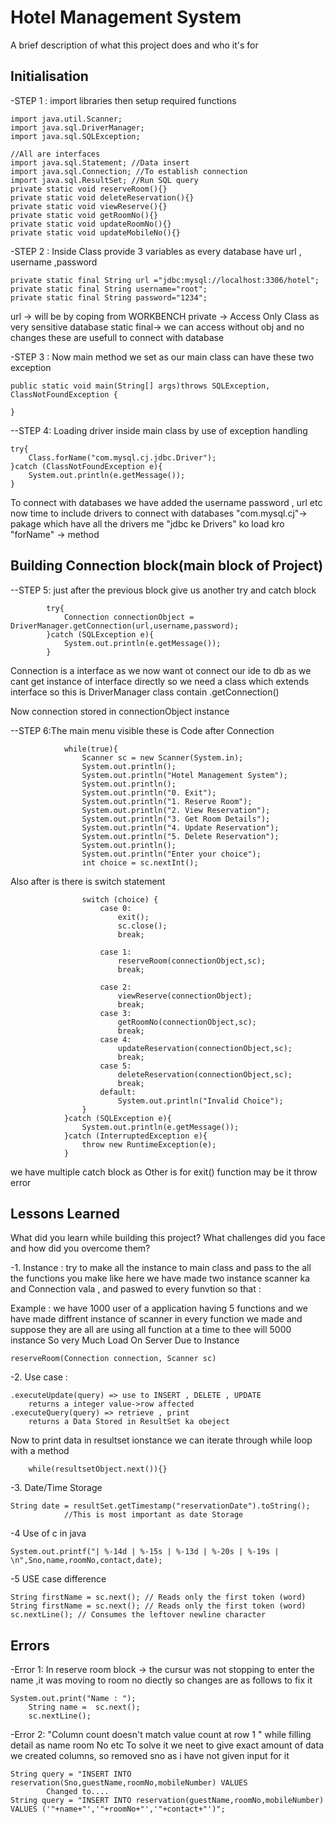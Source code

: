 

# Hotel Management System

A brief description of what this project does and who it's for


## Initialisation

-STEP 1 : import libraries then setup required functions

    import java.util.Scanner;
    import java.sql.DriverManager;
    import java.sql.SQLException;

    //All are interfaces
    import java.sql.Statement; //Data insert
    import java.sql.Connection; //To establish connection
    import java.sql.ResultSet; //Run SQL query
    private static void reserveRoom(){}
    private static void deleteReservation(){}
    private static void viewReserve(){}
    private static void getRoomNo(){}
    private static void updateRoomNo(){}
    private static void updateMobileNo(){}

-STEP 2 : Inside Class provide 3 variables as every database have url , username ,password

    private static final String url ="jdbc:mysql://localhost:3306/hotel";
    private static final String username="root";
    private static final String password="1234";
url -> will be by coping from WORKBENCH
private -> Access Only Class as very sensitive database
static final-> we can access without obj and no changes 
these are usefull to connect with database 


-STEP 3 : Now main method we set as our main class can have these two exception 

    public static void main(String[] args)throws SQLException, ClassNotFoundException {

    }

--STEP 4: Loading driver inside main class by use of exception handling

    try{
        Class.forName("com.mysql.cj.jdbc.Driver");
    }catch (ClassNotFoundException e){
        System.out.println(e.getMessage());
    }

To connect with databases we have added the username password , url etc now time to include drivers to connect with databases "com.mysql.cj"-> pakage which have all the drivers me "jdbc ke Drivers" ko load kro
"forName" -> method 


## Building Connection block(main block of Project)

--STEP 5: just after the previous block give us another try and catch block 

            try{
                Connection connectionObject = DriverManager.getConnection(url,username,password);
            }catch (SQLException e){
                System.out.println(e.getMessage());
            }
Connection is a interface as we now want ot connect our ide to db as we cant get instance of interface directly so we need a class which extends interface so this is DriverManager class contain .getConnection()

Now connection stored in connectionObject instance 

--STEP 6:The main menu visible these is Code after Connection 


                while(true){
                    Scanner sc = new Scanner(System.in);
                    System.out.println();
                    System.out.println("Hotel Management System");
                    System.out.println();
                    System.out.println("0. Exit");
                    System.out.println("1. Reserve Room");
                    System.out.println("2. View Reservation");
                    System.out.println("3. Get Room Details");
                    System.out.println("4. Update Reservation");
                    System.out.println("5. Delete Reservation");
                    System.out.println();
                    System.out.println("Enter your choice");
                    int choice = sc.nextInt();

Also after is there is switch statement 

                    switch (choice) {
                        case 0:
                            exit();
                            sc.close();
                            break;

                        case 1:
                            reserveRoom(connectionObject,sc);
                            break;

                        case 2:
                            viewReserve(connectionObject);
                            break;
                        case 3:
                            getRoomNo(connectionObject,sc);
                            break;
                        case 4:
                            updateReservation(connectionObject,sc);
                            break;
                        case 5:
                            deleteReservation(connectionObject,sc);
                            break;
                        default:
                            System.out.println("Invalid Choice");
                    }
                }catch (SQLException e){
                    System.out.println(e.getMessage());
                }catch (InterruptedException e){
                    throw new RuntimeException(e);
                }    
we have multiple catch block as Other is for exit() function may be it throw error 
## Lessons Learned

What did you learn while building this project? What challenges did you face and how did you overcome them?

-1. Instance : try to make all the instance to main class and pass to the all the functions you make like here we have made two instance scanner ka and Connection vala , and paswed to every funvtion so that :

Example : we have 1000 user of a application having 5 functions and we have made diffrent instance of scanner in every function we made and suppose they are all are using all function at a time to thee will 5000 instance So very Much Load On Server Due to Instance 

    reserveRoom(Connection connection, Scanner sc)

-2. Use case :

    .executeUpdate(query) => use to INSERT , DELETE , UPDATE
        returns a integer value->row affected
    .executeQuery(query) => retrieve , print
        returns a Data Stored in ResultSet ka obeject 
Now to print data in resultset ionstance we can iterate through while loop with a method 
        
        while(resultsetObject.next()){}

-3. Date/Time Storage

    String date = resultSet.getTimestamp("reservationDate").toString();
                //This is most important as date Storage 
-4 Use of c in java

    System.out.printf("| %-14d | %-15s | %-13d | %-20s | %-19s | \n",Sno,name,roomNo,contact,date);

-5 USE case difference

    String firstName = sc.next(); // Reads only the first token (word)
    String firstName = sc.next(); // Reads only the first token (word)
    sc.nextLine(); // Consumes the leftover newline character
## Errors

-Error 1: In reserve room block -> the cursur was not stopping to enter the name ,it was moving to room no diectly
 so changes are as follows to fix it

    System.out.print("Name : ");
        String name =  sc.next();
        sc.nextLine();

-Error 2: "Column count doesn't match value count at row 1
" while filling detail as name room No etc To solve it we neet to give exact amount of data we created columns, so removed sno as i have not given input for it 

    String query = "INSERT INTO reservation(Sno,guestName,roomNo,mobileNumber) VALUES 
            Changed to.... 
    String query = "INSERT INTO reservation(guestName,roomNo,mobileNumber) VALUES ('"+name+"','"+roomNo+"','"+contact+"')";
